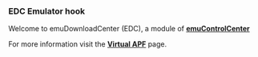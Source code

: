 ### EDC Emulator hook

Welcome to emuDownloadCenter (EDC), a module of [**emuControlCenter**](https://github.com/PhoenixInteractiveNL/emuControlCenter/wiki/)

For more information visit the [**Virtual APF**](https://github.com/PhoenixInteractiveNL/emuDownloadCenter/wiki/Emulator-virtualapf#menu) page.
